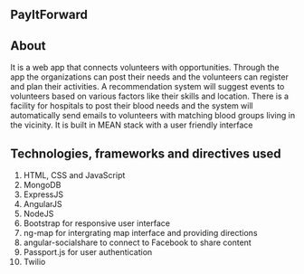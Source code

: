 ## PayItForward

## About
It is a web app that connects volunteers with opportunities. Through the app the organizations can post their needs and the volunteers can register and plan their activities. A recommendation system will suggest events to volunteers based on various factors like their skills and location. There is a facility for hospitals to post their blood needs and the system will automatically send emails to volunteers with matching blood groups living in the vicinity.
It is built in MEAN stack with a user friendly interface

## Technologies, frameworks and directives used
1. HTML, CSS and JavaScript
2. MongoDB
3. ExpressJS
4. AngularJS
5. NodeJS
6. Bootstrap for responsive user interface
7. ng-map for intergrating map interface and providing directions
8. angular-socialshare to connect to Facebook to share content
9. Passport.js for user authentication
10. Twilio
